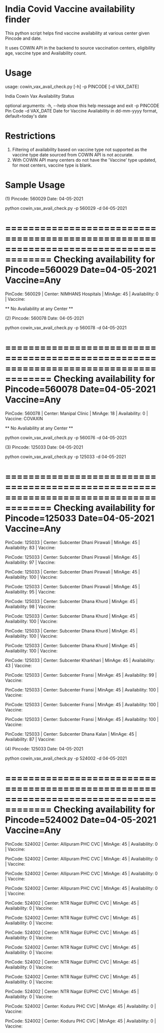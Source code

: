 # India Covid Vaccine availability finder

This python script helps find vaccine availability at various center given Pincode and date.

It uses COWIN API in the backend to source vaccination centers, eligibility age, vaccine type and Availability count.

# Usage

usage: cowin_vax_avail_check.py [-h] -p PINCODE [-d VAX_DATE] 
     
India Cowin Vax Availability Status

optional arguments:
  -h, --help      show this help message and exit
  -p PINCODE      Pin Code
  -d VAX_DATE     Date for Vaccine Availability in dd-mm-yyyy format,
                  default=today's date

# Restrictions
1. Filtering of availability based on vaccine type not supported as the vaccine type date sourced from COWIN API is not accurate.
2. With COWIN API many centers do not have the 'Vaccine' type updated, for most centers, vaccine type is blank.

# Sample Usage

(1) Pincode: 560029 Date: 04-05-2021

python cowin_vax_avail_check.py -p 560029 -d 04-05-2021

======================================================================================
Checking availability for Pincode=560029 Date=04-05-2021 Vaccine=Any
========================================================================================

PinCode: 560029 | Center: NIMHANS Hospitals         | MinAge: 45 | Availability: 0   | Vaccine: 

** No Avaliability at any Center **

(2) Pincode: 560078 Date: 04-05-2021

python cowin_vax_avail_check.py -p 560078 -d 04-05-2021

======================================================================================
Checking availability for Pincode=560078 Date=04-05-2021 Vaccine=Any
========================================================================================

PinCode: 560078 | Center: Manipal Clinic            | MinAge: 18 | Availability: 0   | Vaccine: COVAXIN

** No Avaliability at any Center **

python cowin_vax_avail_check.py -p 560076 -d 04-05-2021

(3) Pincode: 125033 Date: 04-05-2021

python cowin_vax_avail_check.py -p 125033 -d 04-05-2021

======================================================================================
Checking availability for Pincode=125033 Date=04-05-2021 Vaccine=Any
========================================================================================

PinCode: 125033 | Center: Subcenter Dhani Pirawali  | MinAge: 45 | Availability: 83  | Vaccine: 

PinCode: 125033 | Center: Subcenter Dhani Pirawali  | MinAge: 45 | Availability: 97  | Vaccine: 

PinCode: 125033 | Center: Subcenter Dhani Pirawali  | MinAge: 45 | Availability: 100 | Vaccine: 

PinCode: 125033 | Center: Subcenter Dhani Pirawali  | MinAge: 45 | Availability: 95  | Vaccine: 

PinCode: 125033 | Center: Subcenter Dhana Khurd     | MinAge: 45 | Availability: 98  | Vaccine: 

PinCode: 125033 | Center: Subcenter Dhana Khurd     | MinAge: 45 | Availability: 100 | Vaccine: 

PinCode: 125033 | Center: Subcenter Dhana Khurd     | MinAge: 45 | Availability: 100 | Vaccine: 

PinCode: 125033 | Center: Subcenter Dhana Khurd     | MinAge: 45 | Availability: 100 | Vaccine: 

PinCode: 125033 | Center: Subcenter Kharkhari       | MinAge: 45 | Availability: 43  | Vaccine: 

PinCode: 125033 | Center: Subcenter Fransi          | MinAge: 45 | Availability: 99  | Vaccine: 

PinCode: 125033 | Center: Subcenter Fransi          | MinAge: 45 | Availability: 100 | Vaccine: 

PinCode: 125033 | Center: Subcenter Fransi          | MinAge: 45 | Availability: 100 | Vaccine: 

PinCode: 125033 | Center: Subcenter Fransi          | MinAge: 45 | Availability: 100 | Vaccine: 

PinCode: 125033 | Center: Subcenter Dhana Kalan     | MinAge: 45 | Availability: 87  | Vaccine: 


(4) Pincode: 125033 Date: 04-05-2021

python cowin_vax_avail_check.py -p 524002 -d 04-05-2021

======================================================================================
Checking availability for Pincode=524002 Date=04-05-2021 Vaccine=Any
========================================================================================

PinCode: 524002 | Center: Allipuram PHC CVC         | MinAge: 45 | Availability: 0   | Vaccine: 

PinCode: 524002 | Center: Allipuram PHC CVC         | MinAge: 45 | Availability: 0   | Vaccine: 

PinCode: 524002 | Center: Allipuram PHC CVC         | MinAge: 45 | Availability: 0   | Vaccine: 

PinCode: 524002 | Center: Allipuram PHC CVC         | MinAge: 45 | Availability: 0   | Vaccine: 

PinCode: 524002 | Center: NTR Nagar EUPHC CVC       | MinAge: 45 | Availability: 0   | Vaccine: 

PinCode: 524002 | Center: NTR Nagar EUPHC CVC       | MinAge: 45 | Availability: 0   | Vaccine: 

PinCode: 524002 | Center: NTR Nagar EUPHC CVC       | MinAge: 45 | Availability: 0   | Vaccine: 

PinCode: 524002 | Center: NTR Nagar EUPHC CVC       | MinAge: 45 | Availability: 0   | Vaccine: 

PinCode: 524002 | Center: NTR Nagar EUPHC CVC       | MinAge: 45 | Availability: 0   | Vaccine: 

PinCode: 524002 | Center: NTR Nagar EUPHC CVC       | MinAge: 45 | Availability: 0   | Vaccine: 

PinCode: 524002 | Center: NTR Nagar EUPHC CVC       | MinAge: 45 | Availability: 0   | Vaccine: 

PinCode: 524002 | Center: Koduru PHC CVC            | MinAge: 45 | Availability: 0   | Vaccine: 

PinCode: 524002 | Center: Koduru PHC CVC            | MinAge: 45 | Availability: 0   | Vaccine: 
